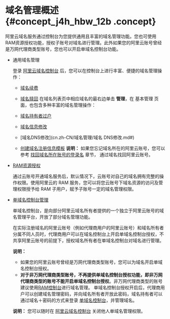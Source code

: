 # 域名管理概述 {#concept_j4h_hbw_12b .concept}

阿里云域名服务通过控制台为您提供通用且丰富的域名管理功能。您也可使用RAM资源授权功能，授权子账号对域名进行管理。此外如果您的阿里云账号曾经是万网代理商类型账号，您也可以开启单域名控制台功能。

-   通用域名管理

    登录 [阿里云域名控制台](https://netcn.console.aliyun.com/core/domain/list) 后，您可以在控制台上进行丰富、便捷的域名管理操作：

    -   [域名续费](cn.zh-CN/域名管理/域名续费.md#)
    -   [域名赎回](cn.zh-CN/域名管理/域名赎回.md#)
    在域名列表页中相应域名的最右边单击 **管理**，在 基本管理 页面，也包含多种丰富的域名管理操作：

    -   [域名持有者过户](cn.zh-CN/域名管理/域名持有者过户.md#)
    -   [域名信息修改](cn.zh-CN/域名管理/域名信息修改.md#)
    -   [域名DNS修改](cn.zh-CN/域名管理/域名 DNS修改.md#)
    -   [创建域名注册信息模板](cn.zh-CN/域名管理/创建域名注册信息模板.md#)
    **说明：** 如果您忘记域名所在的阿里云账号，您可以参考 [找回域名所在账号的登录名](../../../../../cn.zh-CN/域名安全/找回域名所在账号的登录名.md#) 章节， 通过域名找回阿里云账号。

-   [RAM资源授权](cn.zh-CN/域名管理/RAM资源授权-域名/概述.md#)

    通过云账号开通域名服务后，默认情况下，云账号对自己的域名拥有完整的操作权限。使用阿里云的 RAM 服务，您可以将您云账号下域名资源的访问及管理权限授予给 RAM 子用户，赋予子账号一定的域名管理权限。

-   [单域名控制台管理](cn.zh-CN/域名管理/单域名控制台授权.md#)

    单域名控制台，是向部分阿里云域名所有者提供的一个独立于阿里云账号的域名管理平台，开放了部分域名管理功能。

    在实际注册域名的阿里云账号（例如代理商用户的阿里云账号）和域名所有者分属不同人员时，代理商用户可以在域名控制台上开启单域名控制台授权，不共享阿里云账号的前提下，授权域名所有者在单域名控制台对域名进行管理。

    **说明：** 

    -   如果您的阿里云账号曾经是万网代理商类型账号，您可以为域名开启单域名控制台授权。
    -   **对于非万网代理商类型账号，不再提供单域名控制台授权功能，即非万网代理商类型的账号不能开启单域名控制台授权**。非万网代理商类型的账号建议使用[RAM控制台](https://ram.console.aliyun.com/)进行域名管理。
    单域名控制台授权开启后，代理商用户可以创建域名管理密码，并向域名所有者开放此密码，域名持有者可以通过域名＋密码的方式来登录 [单域名控制台](http://dc.www.net.cn/login/loginx)，并管理域名。

    **说明：** 您可以随时在 [阿里云域名控制台](https://netcn.console.aliyun.com/core/domain/list) 关闭他人单域名管理权限。



